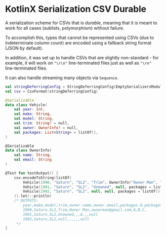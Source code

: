 # KotlinX Serialization CSV Durable

A serialization scheme for CSVs that is *durable*, meaning that it is meant to work for all cases (sublists, polymorphism) without failure.

To accomplish this, types that cannot be represented using CSVs (due to indeterminate column count) are encoded using a fallback string format (JSON by default).

In addition, it was set up to handle CSVs that are slightly non-standard - for example, it will work on `"\r\n"` line-terminated files just as well as `"\rn"` line-terminated files.

It can also handle streaming many objects via `Sequence`.


```kotlin
val stringDeferringConfig = StringDeferringConfig(EmptySerializersModule())
val csv = CsvFormat(stringDeferringConfig)

@Serializable
data class Vehicle(
    val year: Int,
    val make: String,
    val model: String,
    val trim: String? = null,
    val owner: OwnerInfo? = null,
    val packages: List<String> = listOf(),
)

@Serializable
data class OwnerInfo(
    val name: String,
    val email: String
)

@Test fun testOutput() {
    csv.encodeToString(listOf(
        Vehicle(1990, "Saturn", "SL2", "Trim", OwnerInfo("Owner Man", "ownerman@gmail.com"), packages = listOf("A", "B", "C")),
        Vehicle(1991, "Saturn", "SL2", "Unowned", null, packages = listOf("A")),
        Vehicle(1992, "Saturn", "SL2", null, null, packages = listOf()),
    )).let(::println)
    /* OUTPUTS:
        year,make,model,trim,owner.name,owner.email,packages.0,packages.1,packages.2,owner
        1990,Saturn,SL2,Trim,Owner Man,ownerman@gmail.com,A,B,C,
        1991,Saturn,SL2,Unowned,,,A,,,null
        1992,Saturn,SL2,null,,,,,,null
     */
}
```

<!-- test commit -->
